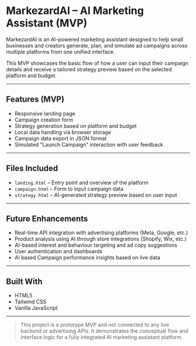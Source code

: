 # MarkezardAI – AI Marketing Assistant (MVP)

MarkezardAI is an AI-powered marketing assistant designed to help small businesses and creators generate, plan, and simulate ad campaigns across multiple platforms from one unified interface.

This MVP showcases the basic flow of how a user can input their campaign details and receive a tailored strategy preview based on the selected platform and budget.

---

## Features (MVP)

- Responsive landing page
- Campaign creation form
- Strategy generation based on platform and budget
- Local data handling via browser storage
- Campaign data export in JSON format
- Simulated "Launch Campaign" interaction with user feedback

---

## Files Included

- `landing.html` – Entry point and overview of the platform
- `campaign.html` – Form to input campaign data
- `strategy.html` – AI-generated strategy preview based on user input

---

## Future Enhancements

- Real-time API integration with advertising platforms (Meta, Google, etc.)
- Product analysis using AI through store integrations (Shopify, Wix, etc.)
- AI-based interest and behaviour targeting and ad copy suggestions
- User authentication and dashboards
- AI based Campaign performance insights based on live data

---

## Built With

- HTML5
- Tailwind CSS
- Vanilla JavaScript

---

> This project is a prototype MVP and not connected to any live backend or advertising APIs. It demonstrates the conceptual flow and interface logic for a fully integrated AI marketing assistant platform.
